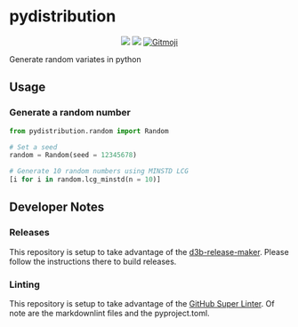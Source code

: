 # pydistribution

<p align="center">
  <a href="https://github.com/chris-s-friedman/pydistribution/blob/main/LICENSE"><img src="https://img.shields.io/github/license/chris-s-friedman/pydistribution.svg?style=flat-square"></a>
  <a href="https://github.com/marketplace/actions/super-linter"><img src="https://github.com/chris-s-friedman/pydistribution/workflows/Lint%20Code%20Base/badge.svg"></a>
  <a href="https://gitmoji.dev"><img src="https://img.shields.io/badge/gitmoji-%20😜%20😍-FFDD67.svg?style=flat-square" alt="Gitmoji"/>
</a>
</p>

Generate random variates in python

## Usage

### Generate a random number

```py
from pydistribution.random import Random

# Set a seed
random = Random(seed = 12345678)

# Generate 10 random numbers using MINSTD LCG
[i for i in random.lcg_minstd(n = 10)]
```

## Developer Notes

### Releases

This repository is setup to take advantage of the
[d3b-release-maker](https://github.com/d3b-center/d3b-release-maker/).
Please follow the instructions there to build releases.

### Linting

This repository is setup to take advantage of the
[GitHub Super Linter](https://github.com/marketplace/actions/super-linter).
Of note are the markdownlint files and the pyproject.toml.

